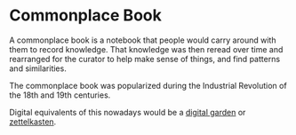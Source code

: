 # Commonplace Book

A commonplace book is a notebook that people would carry around with them to
record knowledge. That knowledge was then reread over time and rearranged for
the curator to help make sense of things, and find patterns and similarities.

The commonplace book was popularized during the Industrial Revolution of the
18th and 19th centuries.

Digital equivalents of this nowadays would be a
[digital garden](/writing/digital-garden.md) or
[zettelkasten](writing/zettelkasten.md).
